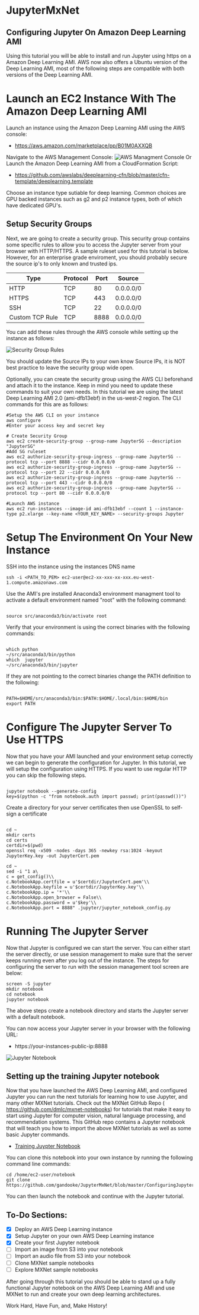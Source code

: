 # JupyterMxNet

## Configuring Jupyter On Amazon Deep Learning AMI

Using this tutorial you will be able to install and run Jupyter using https on a Amazon Deep Learning AMI. AWS now also offers a Ubuntu version of the Deep Learning AMI, most of the following steps are compatible with both versions of the Deep Learning AMI.
# Launch an EC2 Instance With The Amazon Deep Learning AMI

Launch an instance using the Amazon Deep Learning AMI using the AWS console:
* https://aws.amazon.com/marketplace/pp/B01M0AXXQB

Navigate to the AWS Management Console:
![AWS Managment Console](https://s3-us-west-2.amazonaws.com/mxnetjupytersetup/Untitled.jpg)
Or Launch the Amazon Deep Learning AMI from a CloudFormation Script:
* https://github.com/awslabs/deeplearning-cfn/blob/master/cfn-template/deeplearning.template

Choose an instance type sutiable for deep learning. Common choices are GPU backed instances such as g2 and p2 instance types, both of which have dedicated GPU's.

## Setup Security Groups
Next, we are going to create a security group. This security group contains some specific rules to allow you to access the Jupyter server from your browser with HTTP/HTTPS. A sample ruleset used for this tutorial is below. However, for an enterprise grade enviroment, you should probably secure the source ip's to only known and trusted ips.

| Type            | Protocol | Port | Source    |
|-----------------|----------|------|-----------|
| HTTP            | TCP      | 80   | 0.0.0.0/0 |
| HTTPS           | TCP      | 443  | 0.0.0.0/0 |
| SSH             | TCP      | 22   | 0.0.0.0/0 |
| Custom TCP Rule | TCP      | 8888 | 0.0.0.0/0 |

You can add these rules through the AWS console while setting up the instance as follows:


![Security Group Rules](https://s3-us-west-2.amazonaws.com/mxnetjupytersetup/SecurityGroup.jpg)

You should update the Source IPs to your own know Source IPs, it is NOT best practice to leave the security group wide open.

Optionally, you can create the security group using the AWS CLI beforehand and attach it to the instance. Keep in mind you need to update these commands to suit your own needs. In this tutorial we are using the latest Deep Learning AMI 2.0 (ami-dfb13ebf) in the us-west-2 region. The CLI commands for this are as follows:

```
#Setup the AWS CLI on your instance
aws configure
#Enter your access key and secret key 

# Create Security Group
aws ec2 create-security-group --group-name JupyterSG --description "JupyterSG"
#Add SG ruleset
aws ec2 authorize-security-group-ingress --group-name JupyterSG --protocol tcp --port 8888 --cidr 0.0.0.0/0
aws ec2 authorize-security-group-ingress --group-name JupyterSG --protocol tcp --port 22 --cidr 0.0.0.0/0
aws ec2 authorize-security-group-ingress --group-name JupyterSG --protocol tcp --port 443 --cidr 0.0.0.0/0
aws ec2 authorize-security-group-ingress --group-name JupyterSG --protocol tcp --port 80 --cidr 0.0.0.0/0

#Launch AWS instance
aws ec2 run-instances --image-id ami-dfb13ebf --count 1 --instance-type p2.xlarge --key-name <YOUR_KEY_NAME> --security-groups Jupyter
```


# Setup The Environment On Your New Instance

SSH into the instance using the instances DNS name

```
ssh -i <PATH_TO_PEM> ec2-user@ec2-xx-xxx-xx-xxx.eu-west-1.compute.amazonaws.com
```

Use the AMI's pre installed Anaconda3 environment managment tool to activate a default environment named "root" with the following command:
```

source src/anaconda3/bin/activate root
```

Verify that your environment is using the correct binaries with the following commands:
```

which python
~/src/anaconda3/bin/python
which  jupyter
~/src/anaconda3/bin/jupyter
```

If they are not pointing to the correct binaries change the PATH definition to the following:
```

PATH=$HOME/src/anaconda3/bin:$PATH:$HOME/.local/bin:$HOME/bin
export PATH
```

# Configure The Jupyter Server To Use HTTPS

Now that you have your AMI launched and your environment setup correctly we can begin to generate the configuration for Jupyter. In this tutorial, we will setup the configuration using HTTPS. If you want to use regular HTTP you can skip the following steps.
```

jupyter notebook --generate-config
key=$(python -c "from notebook.auth import passwd; print(passwd())")
```

Create a directory for your server certificates then use OpenSSL to self-sign a certificate
```

cd ~
mkdir certs
cd certs
certdir=$(pwd)
openssl req -x509 -nodes -days 365 -newkey rsa:1024 -keyout JupyterKey.key -out JupyterCert.pem
```
```
cd ~
sed -i "1 a\
c = get_config()\\
c.NotebookApp.certfile = u'$certdir/JupyterCert.pem'\\
c.NotebookApp.keyfile = u'$certdir/JupyterKey.key'\\
c.NotebookApp.ip = '*'\\
c.NotebookApp.open_browser = False\\
c.NotebookApp.password = u'$key'\\
c.NotebookApp.port = 8888" .jupyter/jupyter_notebook_config.py
```

# Running The Jupyter Server

Now that Jupyter is configured we can start the server. You can either start the server directly, or use session management to make sure that the server keeps running even after you log out of the instance. The steps for configuring the server to run with the session management tool screen are below:

```
screen -S jupyter
mkdir notebook
cd notebook
jupyter notebook
```

The above steps create a notebook directory and starts the Jupyter server with a default notebook.

You can now access your Jupyter server in your browser with the following URL: 
* https://your-instances-public-ip:8888


![Jupyter Notebook](https://s3-us-west-2.amazonaws.com/mxnetjupytersetup/JupyterNotebook.jpg)



## Setting up the training Jupyter notebook

Now that you have launched the AWS Deep Learning AMI, and configured Jupyter you can run the next tutorials for learning how to use Jupyter, and many other MXNet tutorials. Check out the MXNet GitHub Repo ( https://github.com/dmlc/mxnet-notebooks) for tutorials that make it easy to start using Jupyter for computer vision, natural language processing, and recommendation systems. This GitHub repo contains a Jupyter notebook that will teach you how to import the above MXNet tutorials as well as some basic Jupyter commands. 

* [ Training Juypter Notebook](https://github.com/gandooke/JupyterMxNet/blob/master/ConfiguringJupyterOnAmazonDeepLearningAMI%20(2).ipynb)

You can clone this notebook into your own instance by running the following command line commands:
```
cd /home/ec2-user/notebook
git clone https://github.com/gandooke/JupyterMxNet/blob/master/ConfiguringJupyterOnAmazonDeepLearningAMI%20(2).ipynb
```
You can then launch the notebook and continue with the Jupyter tutorial.

## To-Do Sections:
- [x] Deploy an AWS Deep Learning instance 
- [x] Setup Jupyter on your own AWS Deep Learning instance
- [x] Create your first Jupyter notebook
- [ ] Import an image from S3 into your notebook
- [ ] Import an audio file from S3 into your notebook
- [ ] Clone MXNet sample notebooks
- [ ] Explore MXNet sample notebooks

After going through this tutorial you should be able to stand up a fully functional Jupyter notebook on the AWS Deep Learning AMI and use MXNet to run and create your own deep learning architectures.

Work Hard, Have Fun, and, Make History!


